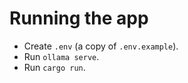# Running the app

- Create `.env` (a copy of `.env.example`).
- Run `ollama serve`.
- Run `cargo run`.
